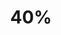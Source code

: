 ---
layout: list
title: 40%
slug: 40_diff
description: >
  Project Euler problems that are rated at 40% difficulty.
---